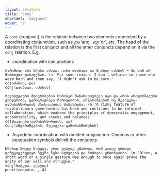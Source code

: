 ```yaml
---
layout: relation
title: 'conj'
shortdef: 'conjunct'
udver: '2'
---
```


A `conj` (conjunct) is the relation between two elements connected by a coordinating conjunction, such as *და* 'and', *თუ* 'or', etc. The head of the relation is the first conjunct and all the other conjuncts depend on it via the <code>conj</code> relation. E.g.

* coordination with conjunctions

~~~ sdparse
რატომღაც არა მჯერა იმათი, ვინც დაიბადა და შემდეგ იძახის – მე ხომ არ მითხოვია დაბადებაო. \n 'For some reason, I don't believe in those who were born and then say, 'I didn't ask to be born.'
cc(იძახის, და)
conj(დაიბადა, იძახის)
~~~
~~~ sdparse
რევოლუციური მთავრობების სარისკო მახასიათებელი იყო და არის არაფორმალური გუნდურობა, დემოკრატიული ჩართულობის, ანგარიშგების თუ შეკავება-გაწონასწორების პრინციპების შესუსტება. \n 'A risky feature of revolutionary governments has been and continues to be informal collaboration, which weakens the principles of democratic engagement, accountability, and checks and balances.'
cc(შეკავება-გაწონასწორების, თუ)
conj(ანგარიშგების, შეკავება-გაწონასწორების)
~~~

* Asyndetic coordination with omitted conjunction. Commas or other punctuation symbols delimit the conjuncts. 

~~~ sdparse
ხშირად მოკლე სიტყვა, ერთი ჟესტიც კმაროდა, რომ კიდევ ერთხელ დამტკიცებულიყო ჩვენი ნება-სურვილის და ბრძოლის ერთობლიობა. \n 'Often, a short word or a single gesture was enough to once again prove the unity of our will and struggle.'
conj(სიტყვა, ჟესტიც)
punct(cognata, ,-4)
